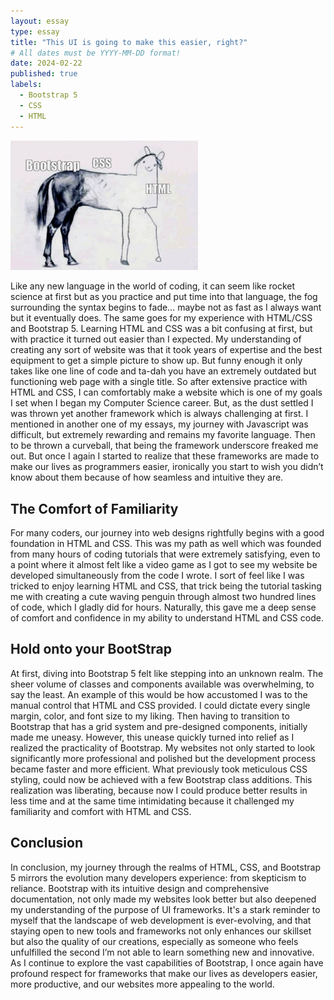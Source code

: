 ```yaml
---
layout: essay
type: essay
title: "This UI is going to make this easier, right?"
# All dates must be YYYY-MM-DD format!
date: 2024-02-22
published: true
labels:
  - Bootstrap 5
  - CSS
  - HTML
---
```


<img width="300px" 
     class="rounded float-start pe-4" 
     src="../img/1684519137492.jpg" >


Like any new language in the world of coding, it can seem like rocket science at first but as you practice and put time into that language, the fog surrounding the syntax begins to fade… maybe not as fast as I always want but it eventually does. The same goes for my experience with HTML/CSS and Bootstrap 5. Learning HTML and CSS was a bit confusing at first, but with practice it turned out easier than I expected. My understanding of creating any sort of website was that it took years of expertise and the best equipment to get a simple picture to show up. But funny enough it only takes like one line of code and ta-dah you have an extremely outdated but functioning web page with a single title. So after extensive practice with HTML and CSS, I can comfortably make a website which is one of my goals I set when I began my Computer Science career. But, as the dust settled I was thrown yet another framework which is always challenging at first. I mentioned in another one of my essays, my journey with Javascript was difficult, but extremely rewarding and remains my favorite language. Then to be thrown a curveball, that being the framework underscore freaked me out. But once I again I started to realize that these frameworks are made to make our lives as programmers easier, ironically you start to wish you didn’t know about them because of how seamless and intuitive they are.


## The Comfort of Familiarity

For many coders, our journey into web designs rightfully begins with a good foundation in HTML and CSS. This was my path as well which was founded from many hours of coding tutorials that were extremely satisfying, even to a point where it almost felt like a video game as I got to see my website be developed simultaneously from the code I wrote. I sort of feel like I was tricked to enjoy learning HTML and CSS, that trick being the tutorial tasking me with creating a cute waving penguin through almost two hundred lines of code, which I gladly did for hours. Naturally, this gave me a deep sense of comfort and confidence in my ability to understand HTML and CSS code.

## Hold onto your BootStrap

At first, diving into Bootstrap 5 felt like stepping into an unknown realm. The sheer volume of classes and components available was overwhelming, to say the least. An example of this would be how accustomed I was to the manual control that HTML and CSS provided. I could dictate every single margin, color, and font size to my liking. Then having to transition to Bootstrap that has a grid system and pre-designed components, initially made me uneasy. However, this unease quickly turned into relief as I realized the practicality of Bootstrap. My websites not only started to look significantly more professional and polished but the development process became faster and more efficient. What previously took meticulous CSS styling, could now be achieved with a few Bootstrap class additions. This realization was liberating, because now I could produce better results in less time and at the same time intimidating because it challenged my familiarity and comfort with HTML and CSS.

## Conclusion

In conclusion, my journey through the realms of HTML, CSS, and Bootstrap 5 mirrors the evolution many developers experience: from skepticism to reliance. Bootstrap with its intuitive design and comprehensive documentation, not only made my websites look better but also deepened my understanding of the purpose of UI frameworks. It's a stark reminder to myself that the landscape of web development is ever-evolving, and that staying open to new tools and frameworks not only enhances our skillset but also the quality of our creations, especially as someone who feels unfulfilled the second I’m not able to learn something new and innovative. As I continue to explore the vast capabilities of Bootstrap, I once again have profound respect for frameworks that make our lives as developers easier, more productive, and our websites more appealing to the world.
